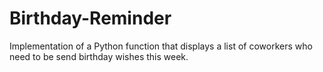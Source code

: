 # Birthday-Reminder
Implementation of a Python function that displays a list of coworkers who need to be send birthday wishes this week.

